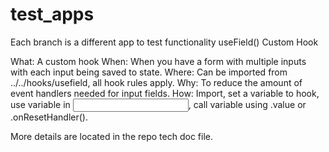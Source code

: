 # test_apps
Each branch is a different app to test functionality 
useField() Custom Hook


What: A custom hook
When: When you have a form with multiple inputs with each input being saved to state.
Where: Can be imported from ../../hooks/usefield, all hook rules apply. 
Why: To reduce the amount of event handlers needed for input fields.
How: Import, set a variable to hook, use variable in <input tag />, call variable using .value or .onResetHandler(). 


More details are located in the repo tech doc file. 
